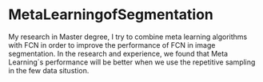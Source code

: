 # MetaLearningofSegmentation
My research in Master degree, I try to combine meta learning algorithms with FCN in order to improve the performance of FCN in image segmentation. In the research and experience, we found that Meta Learning`s performance will be better when we use the repetitive sampling in the few data situstion.
